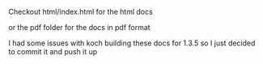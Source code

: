Checkout
html/index.html
for the html docs

or the pdf folder for the docs in pdf format

I had some issues with koch building these docs for 1.3.5 so I just decided to commit it and push it up 
